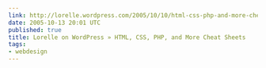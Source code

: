 ```yaml
---
link: http://lorelle.wordpress.com/2005/10/10/html-css-php-and-more-cheat-sheets/
date: 2005-10-13 20:01 UTC
published: true
title: Lorelle on WordPress » HTML, CSS, PHP, and More Cheat Sheets
tags:
- webdesign
---
```



